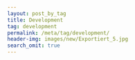 ```yaml
---
layout: post_by_tag
title: Development
tag: development
permalink: /meta/tag/development/
header-img: images/new/Exportiert_5.jpg
search_omit: true
---
```

